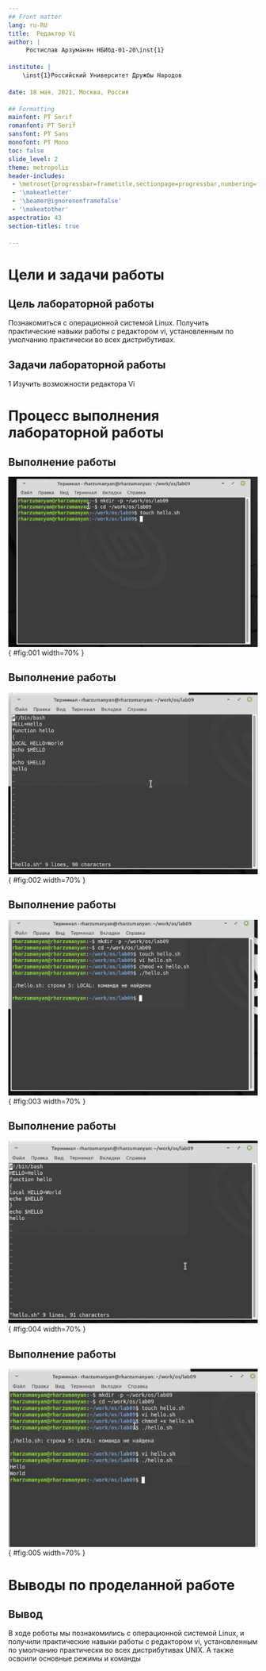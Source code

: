 ```yaml
---
## Front matter
lang: ru-RU
title:  Редактор Vi
author: |
	 Ростислав Арзуманян НБИбд-01-20\inst{1}

institute: |
	\inst{1}Российский Университет Дружбы Народов

date: 18 мая, 2021, Москва, Россия

## Formatting
mainfont: PT Serif
romanfont: PT Serif
sansfont: PT Sans
monofont: PT Mono
toc: false
slide_level: 2
theme: metropolis
header-includes: 
 - \metroset{progressbar=frametitle,sectionpage=progressbar,numbering=fraction}
 - '\makeatletter'
 - '\beamer@ignorenonframefalse'
 - '\makeatother'
aspectratio: 43
section-titles: true

---
```


# Цели и задачи работы

## Цель лабораторной работы

Познакомиться с операционной системой Linux. Получить практические навыки работы с редактором vi, установленным по умолчанию практически во всех дистрибутивах.

## Задачи лабораторной работы

1 Изучить возможности редактора Vi

# Процесс выполнения лабораторной работы

## Выполнение работы

![Создание каталога](image/01.png){ #fig:001 width=70% }

## Выполнение работы

![Работа в редакторе Vi](image/02.png){ #fig:002 width=70% }

## Выполнение работы

![Запуск файла](image/03.png){ #fig:003 width=70% }

## Выполнение работы

![Работа в редакторе Vi](image/04.png){ #fig:004 width=70% }

## Выполнение работы

![Повторный запуск файла](image/05.png){ #fig:005 width=70% }

# Выводы по проделанной работе

## Вывод

В ходе роботы мы  познакомились с операционной системой Linux, и получили практические навыки работы с редактором vi, установленным по умолчанию практически во всех дистрибутивах UNIX. А также освоили основные режимы и команды

